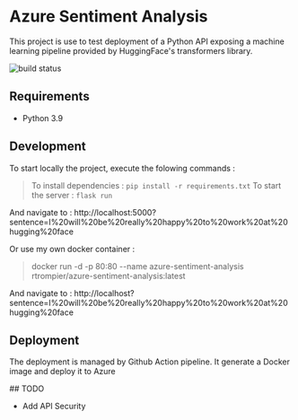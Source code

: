 # Azure Sentiment Analysis

This project is use to test deployment of a Python API exposing a machine learning pipeline provided by HuggingFace's transformers library.

![build status](https://github.com/rtrompier/azure-sentiment-analysis-docker/actions/workflows/build_test.yml/badge.svg)

## Requirements

* Python 3.9


## Development

To start locally the project, execute the folowing commands : 

> To install dependencies : `pip install -r requirements.txt`
To start the server : `flask run`

And navigate to : http://localhost:5000?sentence=I%20will%20be%20really%20happy%20to%20work%20at%20hugging%20face

Or use my own docker container : 

> docker run -d -p 80:80 --name azure-sentiment-analysis rtrompier/azure-sentiment-analysis:latest

And navigate to : http://localhost?sentence=I%20will%20be%20really%20happy%20to%20work%20at%20hugging%20face


## Deployment

The deployment is managed by Github Action pipeline.
It generate a Docker image and deploy it to Azure

## TODO

- Add API Security